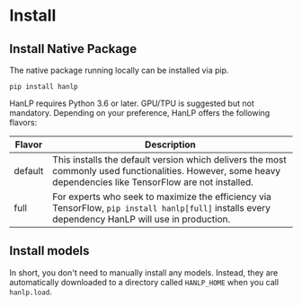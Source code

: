 # Install

## Install Native Package

The native package running locally can be installed via pip.

```
pip install hanlp
```

HanLP requires Python 3.6 or later. GPU/TPU is suggested but not mandatory. Depending on your preference, HanLP offers the following flavors:

| Flavor  | Description                                                  |
| ------- | ------------------------------------------------------------ |
| default | This installs the default version which delivers the most commonly used functionalities. However, some heavy dependencies like TensorFlow are not installed. |
| full    | For experts who seek to maximize the efficiency via TensorFlow, `pip install hanlp[full]` installs every dependency HanLP will use in production. |

## Install models

In short, you don't need to manually install any models. Instead, they are automatically  downloaded to a directory called `HANLP_HOME` when you call `hanlp.load`.
